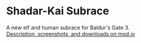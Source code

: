 # Shadar-Kai Subrace
A new elf and human subrace for Baldur's Gate 3.\
[Description, screenshots, and downloads on mod.io](https://mod.io/g/baldursgate3/m/shadar-kai-race)
